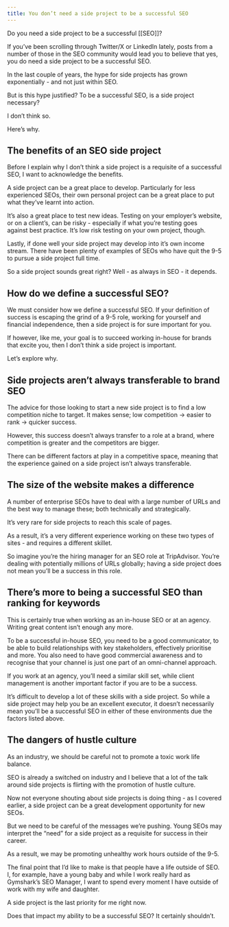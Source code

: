 ```yaml
---
title: You don’t need a side project to be a successful SEO
---
```


Do you need a side project to be a successful [[SEO]]?

If you’ve been scrolling through Twitter/X or LinkedIn lately, posts from a number of those in the SEO community would lead you to believe that yes, you do need a side project to be a successful SEO.

In the last couple of years, the hype for side projects has grown exponentially - and not just within SEO.

But is this hype justified? To be a successful SEO, is a side project necessary?

I don’t think so.

Here’s why.

## The benefits of an SEO side project

Before I explain why I don’t think a side project is a requisite of a successful SEO, I want to acknowledge the benefits.

A side project can be a great place to develop. Particularly for less experienced SEOs, their own personal project can be a great place to put what they’ve learnt into action.

It’s also a great place to test new ideas. Testing on your employer’s website, or on a client’s, can be risky - especially if what you’re testing goes against best practice. It’s low risk testing on your own project, though.

Lastly, if done well your side project may develop into it’s own income stream. There have been plenty of examples of SEOs who have quit the 9-5 to pursue a side project full time.

So a side project sounds great right? Well - as always in SEO - it depends.

## How do we define a successful SEO?

We must consider how we define a successful SEO. If your definition of success is escaping the grind of a 9-5 role, working for yourself and financial independence, then a side project is for sure important for you.

If however, like me, your goal is to succeed working in-house for brands that excite you, then I don’t think a side project is important.

Let’s explore why.

## Side projects aren’t always transferable to brand SEO

The advice for those looking to start a new side project is to find a low competition niche to target. It makes sense; low competition -&gt; easier to rank -&gt; quicker success.

However, this success doesn’t always transfer to a role at a brand, where competition is greater and the competitors are bigger.

There can be different factors at play in a competitive space, meaning that the experience gained on a side project isn’t always transferable.

## The size of the website makes a difference

A number of enterprise SEOs have to deal with a large number of URLs and the best way to manage these; both technically and strategically.

It’s very rare for side projects to reach this scale of pages.

As a result, it’s a very different experience working on these two types of sites - and requires a different skillet.

So imagine you’re the hiring manager for an SEO role at TripAdvisor. You’re dealing with potentially millions of URLs globally; having a side project does not mean you’ll be a success in this role.

## There’s more to being a successful SEO than ranking for keywords

This is certainly true when working as an in-house SEO or at an agency. Writing great content isn’t enough any more.

To be a successful in-house SEO, you need to be a good communicator, to be able to build relationships with key stakeholders, effectively prioritise and more. You also need to have good commercial awareness and to recognise that your channel is just one part of an omni-channel approach.

If you work at an agency, you’ll need a similar skill set, while client management is another important factor if you are to be a success.

It’s difficult to develop a lot of these skills with a side project. So while a side project may help you be an excellent executor, it doesn’t necessarily mean you’ll be a successful SEO in either of these environments due the factors listed above.

## The dangers of hustle culture

As an industry, we should be careful not to promote a toxic work life balance.

SEO is already a switched on industry and I believe that a lot of the talk around side projects is flirting with the promotion of hustle culture.

Now not everyone shouting about side projects is doing thing - as I covered earlier, a side project can be a great development opportunity for new SEOs.

But we need to be careful of the messages we’re pushing. Young SEOs may interpret the “need” for a side project as a requisite for success in their career.

As a result, we may be promoting unhealthy work hours outside of the 9-5.

The final point that I’d like to make is that people have a life outside of SEO. I, for example, have a young baby and while I work really hard as Gymshark’s SEO Manager, I want to spend every moment I have outside of work with my wife and daughter.

A side project is the last priority for me right now.

Does that impact my ability to be a successful SEO? It certainly shouldn’t.